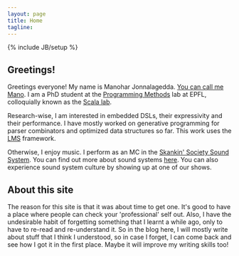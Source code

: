 ```yaml
---
layout: page
title: Home
tagline:
---
```

{% include JB/setup %}

## Greetings!

Greetings everyone! My name is Manohar Jonnalagedda. [You can call me Mano](https://www.youtube.com/watch?v=iLkNPjbaPTk).
I am a PhD student at the [Programming Methods](http://lamp.epfl.ch) lab at EPFL, colloquially known
as the [Scala lab](http://www.scala-lang.org).

Research-wise, I am interested in embedded DSLs, their expressivity and their performance. I have mostly worked
on generative programming for parser combinators and optimized data structures so far. This work uses the
[LMS](http://scala-lms.github.io) framework.

Otherwise, I enjoy music. I perform as an MC in the [Skankin' Society Sound System](http://www.skankinsociety.ch/).
You can find out more about sound systems [here](http://en.wikipedia.org/wiki/Sound_system_%28Jamaican%29).
You can also experience sound system culture by showing up at one of our shows.

## About this site

The reason for this site is that it was about time to get one. It's good to have a place where people
can check your 'professional' self out. Also, I have the undesirable habit of forgetting something
that I learnt a while ago, only to have to re-read and re-understand it. So in the blog here, I
will mostly write about stuff that I think I understood, so in case I forget, I can come back and see
how I got it in the first place. Maybe it will improve my writing skills too!

